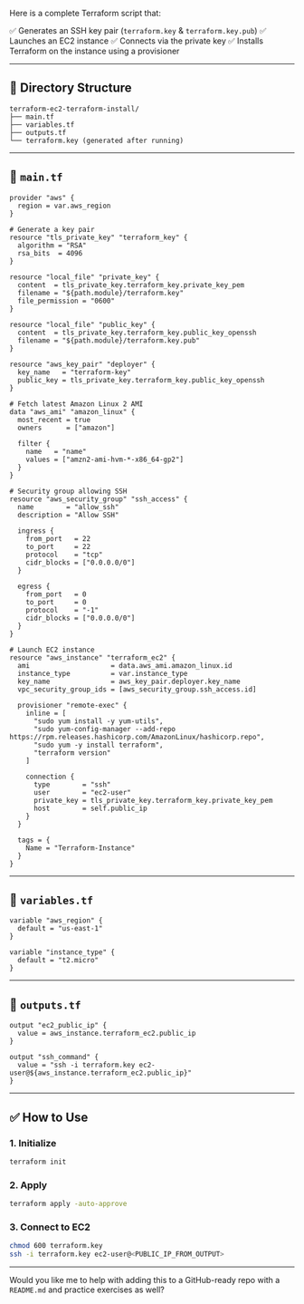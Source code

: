 Here is a complete Terraform script that:

✅ Generates an SSH key pair (`terraform.key` & `terraform.key.pub`)
✅ Launches an EC2 instance
✅ Connects via the private key
✅ Installs Terraform on the instance using a provisioner

---

## 📁 Directory Structure

```
terraform-ec2-terraform-install/
├── main.tf
├── variables.tf
├── outputs.tf
└── terraform.key (generated after running)
```

---

## 📜 `main.tf`

```hcl
provider "aws" {
  region = var.aws_region
}

# Generate a key pair
resource "tls_private_key" "terraform_key" {
  algorithm = "RSA"
  rsa_bits  = 4096
}

resource "local_file" "private_key" {
  content  = tls_private_key.terraform_key.private_key_pem
  filename = "${path.module}/terraform.key"
  file_permission = "0600"
}

resource "local_file" "public_key" {
  content  = tls_private_key.terraform_key.public_key_openssh
  filename = "${path.module}/terraform.key.pub"
}

resource "aws_key_pair" "deployer" {
  key_name   = "terraform-key"
  public_key = tls_private_key.terraform_key.public_key_openssh
}

# Fetch latest Amazon Linux 2 AMI
data "aws_ami" "amazon_linux" {
  most_recent = true
  owners      = ["amazon"]

  filter {
    name   = "name"
    values = ["amzn2-ami-hvm-*-x86_64-gp2"]
  }
}

# Security group allowing SSH
resource "aws_security_group" "ssh_access" {
  name        = "allow_ssh"
  description = "Allow SSH"

  ingress {
    from_port   = 22
    to_port     = 22
    protocol    = "tcp"
    cidr_blocks = ["0.0.0.0/0"]
  }

  egress {
    from_port   = 0
    to_port     = 0
    protocol    = "-1"
    cidr_blocks = ["0.0.0.0/0"]
  }
}

# Launch EC2 instance
resource "aws_instance" "terraform_ec2" {
  ami                    = data.aws_ami.amazon_linux.id
  instance_type          = var.instance_type
  key_name               = aws_key_pair.deployer.key_name
  vpc_security_group_ids = [aws_security_group.ssh_access.id]

  provisioner "remote-exec" {
    inline = [
      "sudo yum install -y yum-utils",
      "sudo yum-config-manager --add-repo https://rpm.releases.hashicorp.com/AmazonLinux/hashicorp.repo",
      "sudo yum -y install terraform",
      "terraform version"
    ]

    connection {
      type        = "ssh"
      user        = "ec2-user"
      private_key = tls_private_key.terraform_key.private_key_pem
      host        = self.public_ip
    }
  }

  tags = {
    Name = "Terraform-Instance"
  }
}
```

---

## 📜 `variables.tf`

```hcl
variable "aws_region" {
  default = "us-east-1"
}

variable "instance_type" {
  default = "t2.micro"
}
```

---

## 📜 `outputs.tf`

```hcl
output "ec2_public_ip" {
  value = aws_instance.terraform_ec2.public_ip
}

output "ssh_command" {
  value = "ssh -i terraform.key ec2-user@${aws_instance.terraform_ec2.public_ip}"
}
```

---

## ✅ How to Use

### 1. Initialize

```bash
terraform init
```

### 2. Apply

```bash
terraform apply -auto-approve
```

### 3. Connect to EC2

```bash
chmod 600 terraform.key
ssh -i terraform.key ec2-user@<PUBLIC_IP_FROM_OUTPUT>
```

---

Would you like me to help with adding this to a GitHub-ready repo with a `README.md` and practice exercises as well?
